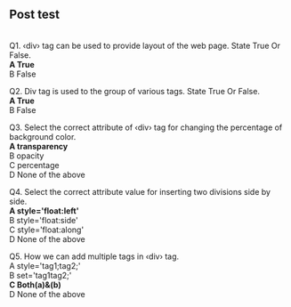 ## Post test
<br>
Q1. ‹div› tag can be used to provide layout of the web page. State True Or False.<br>
<b>A  True<br></b>
B   False<br>

Q2.  Div tag is used to the group of various tags. State True Or False.<br>
<b>A  True<br></b>
B   False<br>

Q3. Select the correct attribute of ‹div› tag for changing the percentage of background color.<br>
<b>A  transparency<br></b>
B  opacity<br>
C  percentage<br>
D  None of the above<br>


Q4. Select the correct attribute value for inserting two divisions side by side.<br>
<b>A  style='float:left'<br></b>
B  style='float:side'<br>
C  style='float:along'<br>
D  None of the above<br>

Q5.  How we can add multiple tags in ‹div› tag.<br>
A  style='tag1;tag2;' <br>
B  set='tag1tag2;'<br>
<b>C  Both(a)&(b)<br></b>
D  None of the above<br>